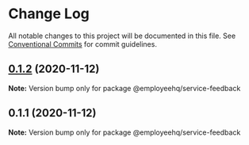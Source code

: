 # Change Log

All notable changes to this project will be documented in this file.
See [Conventional Commits](https://conventionalcommits.org) for commit guidelines.

## [0.1.2](https://github.com/dominicrico/employeehq/compare/@employeehq/service-feedback@0.1.1...@employeehq/service-feedback@0.1.2) (2020-11-12)

**Note:** Version bump only for package @employeehq/service-feedback





## 0.1.1 (2020-11-12)

**Note:** Version bump only for package @employeehq/service-feedback
